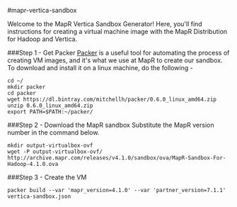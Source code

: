#mapr-vertica-sandbox

Welcome to the MapR Vertica Sandbox Generator!  Here, you'll find instructions for creating a virtual machine image with the MapR Distribution for Hadoop and Vertica.

###Step 1 - Get Packer
[Packer](www.packer.io) is a useful tool for automating the process of creating VM images, and it's what we use at MapR to create our sandbox.  To download and install it on a linux machine, do the following -
```
cd ~/
mkdir packer
cd packer
wget https://dl.bintray.com/mitchellh/packer/0.6.0_linux_amd64.zip
unzip 0.6.0_linux_amd64.zip
export PATH=$PATH:~/packer/
```

###Step 2 - Download the MapR sandbox
Substitute the MapR version number in the command below.
```
mkdir output-virtualbox-ovf
wget -P output-virtualbox-ovf/ http://archive.mapr.com/releases/v4.1.0/sandbox/ova/MapR-Sandbox-For-Hadoop-4.1.0.ova
```

###Step 3 - Create the VM
```
packer build --var 'mapr_version=4.1.0' --var 'partner_version=7.1.1' vertica-sandbox.json
```

